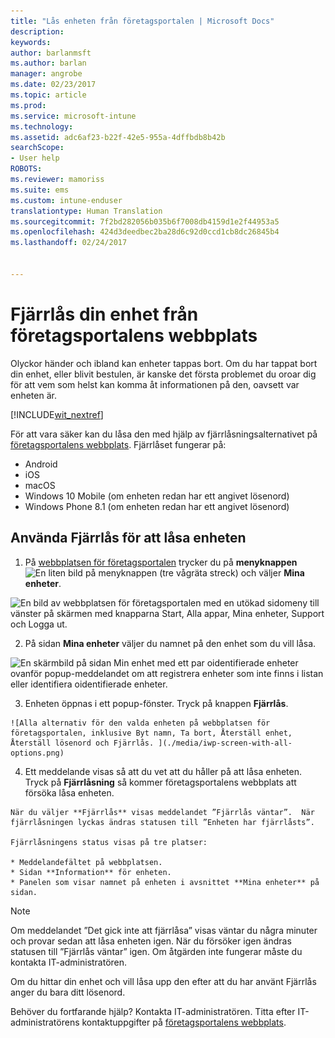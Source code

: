 ```yaml
---
title: "Lås enheten från företagsportalen | Microsoft Docs"
description: 
keywords: 
author: barlanmsft
ms.author: barlan
manager: angrobe
ms.date: 02/23/2017
ms.topic: article
ms.prod: 
ms.service: microsoft-intune
ms.technology: 
ms.assetid: adc6af23-b22f-42e5-955a-4dffbdb8b42b
searchScope:
- User help
ROBOTS: 
ms.reviewer: mamoriss
ms.suite: ems
ms.custom: intune-enduser
translationtype: Human Translation
ms.sourcegitcommit: 7f2bd282056b035b6f7008db4159d1e2f44953a5
ms.openlocfilehash: 424d3deedbec2ba28d6c92d0ccd1cb8dc26845b4
ms.lasthandoff: 02/24/2017


---
```


# <a name="remotely-lock-your-device-from-the-company-portal-website"></a>Fjärrlås din enhet från företagsportalens webbplats

Olyckor händer och ibland kan enheter tappas bort. Om du har tappat bort din enhet, eller blivit bestulen, är kanske det första problemet du oroar dig för att vem som helst kan komma åt informationen på den, oavsett var enheten är.

[!INCLUDE[wit_nextref](../includes/end-user-password-guidance.md)]

För att vara säker kan du låsa den med hjälp av fjärrlåsningsalternativet på [företagsportalens webbplats](http://portal.manage.microsoft.com). Fjärrlåset fungerar på:

* Android
* iOS
* macOS
* Windows 10 Mobile (om enheten redan har ett angivet lösenord)
* Windows Phone 8.1 (om enheten redan har ett angivet lösenord)

## <a name="to-use-remote-lock-to-lock-your-device"></a>Använda Fjärrlås för att låsa enheten

1.    På [webbplatsen för företagsportalen](http://portal.manage.microsoft.com) trycker du på __menyknappen__ ![En liten bild på menyknappen (tre vågräta streck)](/Intune/whats-new/media/CP_hamburger_menu.png) och väljer __Mina enheter__.

  ![En bild av webbplatsen för företagsportalen med en utökad sidomeny till vänster på skärmen med knapparna Start, Alla appar, Mina enheter, Support och Logga ut.](/media/iwp-expanded-sidebar.png)

2. På sidan __Mina enheter__ väljer du namnet på den enhet som du vill låsa.

  ![En skärmbild på sidan Min enhet med ett par oidentifierade enheter ovanför popup-meddelandet om att registrera enheter som inte finns i listan eller identifiera oidentifierade enheter.](./media/macOS_enroll_002_tap_here_banner.png)

3.    Enheten öppnas i ett popup-fönster. Tryck på knappen **Fjärrlås**.

    ![Alla alternativ för den valda enheten på webbplatsen för företagsportalen, inklusive Byt namn, Ta bort, Återställ enhet, Återställ lösenord och Fjärrlås. ](./media/iwp-screen-with-all-options.png)

4.    Ett meddelande visas så att du vet att du håller på att låsa enheten. Tryck på **Fjärrlåsning** så kommer företagsportalens webbplats att försöka låsa enheten.

    När du väljer **Fjärrlås** visas meddelandet ”Fjärrlås väntar”.  När fjärrlåsningen lyckas ändras statusen till ”Enheten har fjärrlåsts”.

    Fjärrlåsningens status visas på tre platser:

    * Meddelandefältet på webbplatsen.
    * Sidan **Information** för enheten.
    * Panelen som visar namnet på enheten i avsnittet **Mina enheter** på sidan.

> [!Note]
> Om meddelandet ”Det gick inte att fjärrlåsa” visas väntar du några minuter och provar sedan att låsa enheten igen. När du försöker igen ändras statusen till ”Fjärrlås väntar” igen. Om åtgärden inte fungerar måste du kontakta IT-administratören.

Om du hittar din enhet och vill låsa upp den efter att du har använt Fjärrlås anger du bara ditt lösenord.

Behöver du fortfarande hjälp? Kontakta IT-administratören. Titta efter IT-administratörens kontaktuppgifter på [företagsportalens webbplats](http://portal.manage.microsoft.com).

